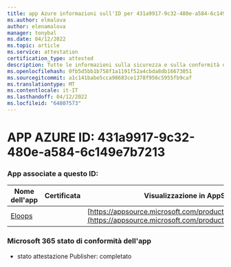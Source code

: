 ```yaml
---
title: app Azure informazioni sull'ID per 431a9917-9c32-480e-a584-6c149e7b7213
ms.author: elmalova
author: elenamalova
manager: tonybal
ms.date: 04/12/2022
ms.topic: article
ms.service: attestation
certification_type: attested
description: Tutte le informazioni sulla sicurezza e sulla conformità disponibili per 431a9917-9c32-480e-a584-6c149e7b7213.
ms.openlocfilehash: 0fb5d5bb1b758f1a1191f52a4cbda8db16673051
ms.sourcegitcommit: a1c141babe5cca98683ce1378f956c5955fb9caf
ms.translationtype: MT
ms.contentlocale: it-IT
ms.lasthandoff: 04/12/2022
ms.locfileid: "64807573"
---
```

# <a name="azure-app-id-431a9917-9c32-480e-a584-6c149e7b7213"></a>APP AZURE ID: 431a9917-9c32-480e-a584-6c149e7b7213


### <a name="apps-associated-with-this-id"></a>App associate a questo ID:
| **Nome dell'app** | **Certificata** | **Visualizzazione in AppSource** |
|--------------|---------------|-----------------------|
| [Eloops](../forward/WA200002287.md) |  | [https://appsource.microsoft.com/product/office/WA200002287](https://appsource.microsoft.com/product/office/WA200002287) |

### <a name="microsoft-365-app-compliance-status"></a>Microsoft 365 stato di conformità dell'app
- stato attestazione Publisher: completato

